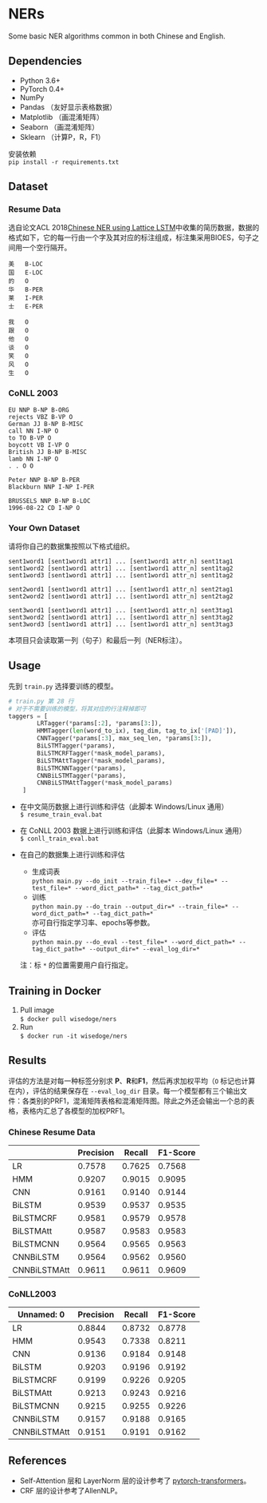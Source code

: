 # NERs
Some basic NER algorithms common in both Chinese and English.
## Dependencies
* Python 3.6+
* PyTorch 0.4+
* NumPy
* Pandas  （友好显示表格数据）
* Matplotlib （画混淆矩阵）
* Seaborn （画混淆矩阵）
* Sklearn （计算P，R，F1）    

安装依赖  
```pip install -r requirements.txt```
## Dataset
### Resume Data
选自论文ACL 2018[Chinese NER using Lattice LSTM](https://github.com/jiesutd/LatticeLSTM)中收集的简历数据，数据的格式如下，它的每一行由一个字及其对应的标注组成，标注集采用BIOES，句子之间用一个空行隔开。

```
美	B-LOC
国	E-LOC
的	O
华	B-PER
莱	I-PER
士	E-PER

我	O
跟	O
他	O
谈	O
笑	O
风	O
生	O 
```
### CoNLL 2003
```
EU NNP B-NP B-ORG
rejects VBZ B-VP O
German JJ B-NP B-MISC
call NN I-NP O
to TO B-VP O
boycott VB I-VP O
British JJ B-NP B-MISC
lamb NN I-NP O
. . O O

Peter NNP B-NP B-PER
Blackburn NNP I-NP I-PER

BRUSSELS NNP B-NP B-LOC
1996-08-22 CD I-NP O
```
### Your Own Dataset
请将你自己的数据集按照以下格式组织。

```
sent1word1 [sent1word1 attr1] ... [sent1word1 attr_n] sent1tag1
sent1word2 [sent1word1 attr1] ... [sent1word1 attr_n] sent1tag2
sent1word3 [sent1word1 attr1] ... [sent1word1 attr_n] sent1tag2

sent2word1 [sent1word1 attr1] ... [sent1word1 attr_n] sent2tag1
sent2word2 [sent1word1 attr1] ... [sent1word1 attr_n] sent2tag2

sent3word1 [sent1word1 attr1] ... [sent1word1 attr_n] sent3tag1
sent3word2 [sent1word1 attr1] ... [sent1word1 attr_n] sent3tag2
sent3word3 [sent1word1 attr1] ... [sent1word1 attr_n] sent3tag3
```
本项目只会读取第一列（句子）和最后一列（NER标注）。

## Usage
先到 `train.py` 选择要训练的模型。
```python
# train.py 第 28 行
# 对于不需要训练的模型，将其对应的行注释掉即可
taggers = [
        LRTagger(*params[:2], *params[3:]),
        HMMTagger(len(word_to_ix), tag_dim, tag_to_ix['[PAD]']),
        CNNTagger(*params[:3], max_seq_len, *params[3:]),
        BiLSTMTagger(*params),
        BiLSTMCRFTagger(*mask_model_params),
        BiLSTMAttTagger(*mask_model_params),
        BiLSTMCNNTagger(*params),
        CNNBiLSTMTagger(*params),
        CNNBiLSTMAttTagger(*mask_model_params)
    ]
```    

* 在中文简历数据上进行训练和评估（此脚本 Windows/Linux 通用）  
```$ resume_train_eval.bat``` 
* 在 CoNLL 2003 数据上进行训练和评估（此脚本 Windows/Linux 通用）  
```$ conll_train_eval.bat``` 
* 在自己的数据集上进行训练和评估
    * 生成词表   
```python main.py --do_init --train_file=* --dev_file=* --test_file=* --word_dict_path=* --tag_dict_path=*```
    * 训练  
```python main.py --do_train --output_dir=* --train_file=* --word_dict_path=* --tag_dict_path=*```  
亦可自行指定学习率、epochs等参数。 
    * 评估  
```python main.py --do_eval --test_file=* --word_dict_path=* --tag_dict_path=* --output_dir=* --eval_log_dir=*```  

    注：标 `*` 的位置需要用户自行指定。

## Training in Docker
1. Pull image  
```$ docker pull wisedoge/ners```
2. Run  
```$ docker run -it wisedoge/ners```

## Results
评估的方法是对每一种标签分别求 **P**、**R**和**F1**，然后再求加权平均（`O` 标记也计算在内），评估的结果保存在 `--eval_log_dir` 目录。每一个模型都有三个输出文件：各类别的PRF1，混淆矩阵表格和混淆矩阵图。除此之外还会输出一个总的表格，表格内汇总了各模型的加权PRF1。
### Chinese Resume Data
|              | Precision | Recall | F1-Score |
| ------------ | --------- | ------ | -------- |
| LR           | 0.7578    | 0.7625 | 0.7568   |
| HMM          | 0.9207    | 0.9015 | 0.9095   |
| CNN          | 0.9161    | 0.9140 | 0.9144   |
| BiLSTM       | 0.9539    | 0.9537 | 0.9535   |
| BiLSTMCRF    | 0.9581    | 0.9579 | 0.9578   |
| BiLSTMAtt    | 0.9587    | 0.9583 | 0.9583   |
| BiLSTMCNN    | 0.9564    | 0.9565 | 0.9563   |
| CNNBiLSTM    | 0.9564    | 0.9562 | 0.9560   |
| CNNBiLSTMAtt | 0.9611    | 0.9611 | 0.9609   |
### CoNLL2003 
| Unnamed: 0   | Precision | Recall | F1-Score |
| ------------ | --------- | ------ | -------- |
| LR           | 0.8844    | 0.8732 | 0.8778   |
| HMM          | 0.9543    | 0.7338 | 0.8211   |
| CNN          | 0.9136    | 0.9184 | 0.9148   |
| BiLSTM       | 0.9203    | 0.9196 | 0.9192   |
| BiLSTMCRF    | 0.9199    | 0.9226 | 0.9205   |
| BiLSTMAtt    | 0.9213    | 0.9243 | 0.9216   |
| BiLSTMCNN    | 0.9215    | 0.9255 | 0.9226   |
| CNNBiLSTM    | 0.9157    | 0.9188 | 0.9165   |
| CNNBiLSTMAtt | 0.9151    | 0.9191 | 0.9162   |

## References
* Self-Attention 层和 LayerNorm 层的设计参考了 [pytorch-transformers](https://github.com/huggingface/pytorch-transformers)。
* CRF 层的设计参考了AllenNLP。